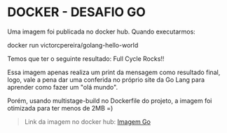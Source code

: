 # DOCKER - DESAFIO GO

Uma imagem foi publicada no docker hub. Quando executarmos:

docker run victorcpereira/golang-hello-world

Temos que ter o seguinte resultado: Full Cycle Rocks!!

Essa imagem apenas realiza um print da mensagem como resultado final, logo, vale a pena dar uma conferida no próprio site da Go Lang para aprender como fazer um "olá mundo".

Porém, usando multistage-build no Dockerfile do projeto, a imagem foi otimizada para ter menos de 2MB =)

> Link da imagem no docker hub: [Imagem Go](https://hub.docker.com/r/victorcpereira/golang-hello-world/)
